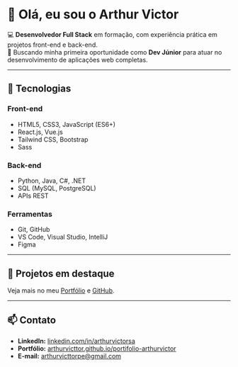 # 👋 Olá, eu sou o Arthur Victor

💻 **Desenvolvedor Full Stack** em formação, com experiência prática em projetos front-end e back-end.  
🎯 Buscando minha primeira oportunidade como **Dev Júnior** para atuar no desenvolvimento de aplicações web completas.

---

## 🚀 Tecnologias

### Front-end
- HTML5, CSS3, JavaScript (ES6+)
- React.js, Vue.js
- Tailwind CSS, Bootstrap
- Sass

### Back-end
- Python, Java, C#, .NET
- SQL (MySQL, PostgreSQL)
- APIs REST

### Ferramentas
- Git, GitHub
- VS Code, Visual Studio, IntelliJ
- Figma

---

## 📂 Projetos em destaque
Veja mais no meu [Portfólio](https://arthurvicttor.github.io/portifolio-arthurvictor/) e [GitHub](https://github.com/arthurvicttor).

---

## 📫 Contato
- **LinkedIn:** [linkedin.com/in/arthurvictorsa](https://www.linkedin.com/in/arthurvictorsa)
- **Portfólio:** [arthurvicttor.github.io/portifolio-arthurvictor](https://arthurvicttor.github.io/portifolio-arthurvictor/)
- **E-mail:** arthurvicttorpe@gmail.com
